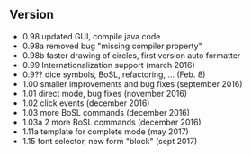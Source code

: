 ## Version 

- 0.98   updated GUI, compile java code 
- 0.98a  removed bug "missing compiler property"
- 0.98b  faster drawing of circles, first version auto formatter
- 0.99 Internationalization support (march 2016)
- 0.9?? dice symbols, BoSL, refactoring, ... (Feb. 8)
- 1.00 smaller improvements and bug fixes (september 2016)
- 1.01 direct mode, bug fixes (november 2016)
- 1.02 click events (december 2016)
- 1.03 more BoSL commands (december 2016)
- 1.03a 2 more BoSL commands (december 2016)
- 1.11a template for complete mode (may 2017)
- 1.15  font selector, new form "block" (sept 2017)
